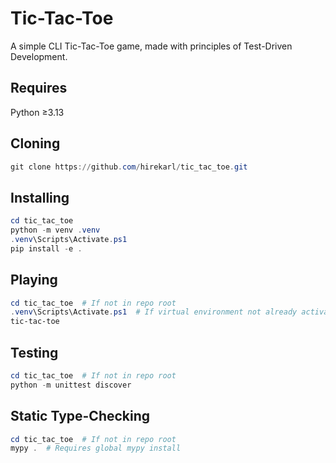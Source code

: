 # Tic-Tac-Toe
A simple CLI Tic-Tac-Toe game, made with principles of Test-Driven Development.

## Requires
Python &ge;3.13

## Cloning
```powershell
git clone https://github.com/hirekarl/tic_tac_toe.git
```

## Installing
```powershell
cd tic_tac_toe
python -m venv .venv
.venv\Scripts\Activate.ps1
pip install -e .
```

## Playing
```powershell
cd tic_tac_toe  # If not in repo root
.venv\Scripts\Activate.ps1  # If virtual environment not already activated
tic-tac-toe
```

## Testing
```powershell
cd tic_tac_toe  # If not in repo root
python -m unittest discover
```

## Static Type-Checking
```powershell
cd tic_tac_toe  # If not in repo root
mypy .  # Requires global mypy install
```
